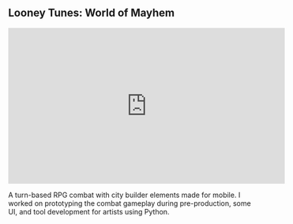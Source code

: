 
## Looney Tunes: World of Mayhem

<iframe width="560" height="315" src="https://www.youtube.com/embed/pe41WmIkUV8" title="YouTube video player" frameborder="0" allow="accelerometer; autoplay; clipboard-write; encrypted-media; gyroscope; picture-in-picture" allowfullscreen></iframe>

A turn-based RPG combat with city builder elements made for mobile. 
I worked on prototyping the combat gameplay during pre-production,
some UI, and tool development for artists using Python.